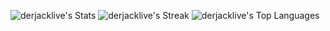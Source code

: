 ![derjacklive's Stats](https://github-readme-stats.vercel.app/api?username=derjacklive&theme=vue-dark&show_icons=true&hide_border=false&count_private=true)
![derjacklive's Streak](https://github-readme-streak-stats.herokuapp.com/?user=derjacklive&theme=vue-dark&hide_border=false)
![derjacklive's Top Languages](https://github-readme-stats.vercel.app/api/top-langs/?username=derjacklive&theme=vue-dark&show_icons=true&hide_border=false&layout=compact)